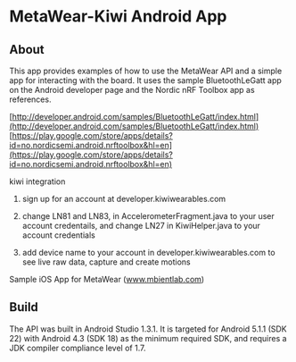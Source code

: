 # MetaWear-Kiwi Android App #

## About ##
This app provides examples of how to use the MetaWear API and a simple app for interacting with the board.  It uses the sample BluetoothLeGatt app on the Android developer page and the Nordic nRF Toolbox app as references.

[http://developer.android.com/samples/BluetoothLeGatt/index.html](http://developer.android.com/samples/BluetoothLeGatt/index.html)  
[https://play.google.com/store/apps/details?id=no.nordicsemi.android.nrftoolbox&hl=en](https://play.google.com/store/apps/details?id=no.nordicsemi.android.nrftoolbox&hl=en)

kiwi integration
1) sign up for an account at developer.kiwiwearables.com

2) change LN81 and LN83, in AccelerometerFragment.java to your user account credentails, and change LN27 in KiwiHelper.java to your account credentials

3) add device name to your account in developer.kiwiwearables.com to see live raw data, capture and create motions

Sample iOS App for MetaWear (www.mbientlab.com)

## Build ##
The API was built in Android Studio 1.3.1. It is targeted for Android 5.1.1 (SDK 22) with Android 4.3 (SDK 18) as the minimum required SDK, and requires a JDK compiler compliance level of 1.7.

